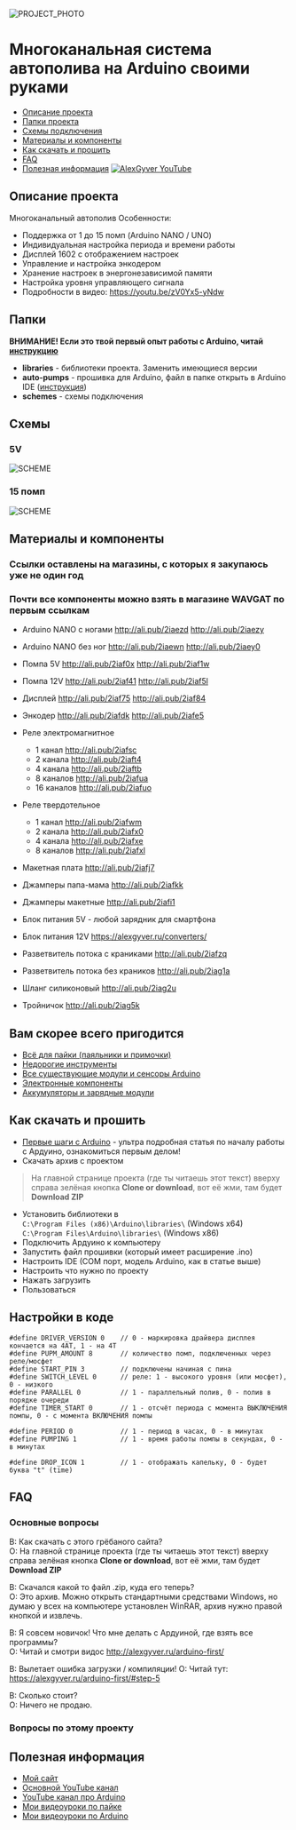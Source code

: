 ![PROJECT_PHOTO](https://github.com/AlexGyver/Auto-Pumps/blob/master/proj_img.jpg)
# Многоканальная система автополива на Arduino своими руками
* [Описание проекта](#chapter-0)
* [Папки проекта](#chapter-1)
* [Схемы подключения](#chapter-2)
* [Материалы и компоненты](#chapter-3)
* [Как скачать и прошить](#chapter-4)
* [FAQ](#chapter-5)
* [Полезная информация](#chapter-6)
[![AlexGyver YouTube](http://alexgyver.ru/git_banner.jpg)](https://www.youtube.com/channel/UCgtAOyEQdAyjvm9ATCi_Aig?sub_confirmation=1)

<a id="chapter-0"></a>
## Описание проекта
Многоканальный автополив
Особенности:
- Поддержка от 1 до 15 помп (Arduino NANO / UNO)
- Индивидуальная настройка периода и времени работы
- Дисплей 1602 с отображением настроек
- Управление и настройка энкодером
- Хранение настроек в энергонезависимой памяти
- Настройка уровня управляющего сигнала
- Подробности в видео: https://youtu.be/zV0Yx5-yNdw

<a id="chapter-1"></a>
## Папки
**ВНИМАНИЕ! Если это твой первый опыт работы с Arduino, читай [инструкцию](#chapter-4)**
- **libraries** - библиотеки проекта. Заменить имеющиеся версии
- **auto-pumps** - прошивка для Arduino, файл в папке открыть в Arduino IDE ([инструкция](#chapter-4))
- **schemes** - схемы подключения

<a id="chapter-2"></a>
## Схемы
### 5V
![SCHEME](https://github.com/AlexGyver/Auto-Pumps/blob/master/schemes/%D0%B2%D0%B5%D1%80%D1%81%D0%B8%D1%8F%202%2B/14.jpg)
### 15 помп
![SCHEME](https://github.com/AlexGyver/Auto-Pumps/blob/master/schemes/%D0%B2%D0%B5%D1%80%D1%81%D0%B8%D1%8F%202%2B/12V.jpg)

<a id="chapter-3"></a>
## Материалы и компоненты
### Ссылки оставлены на магазины, с которых я закупаюсь уже не один год
### Почти все компоненты можно взять в магазине WAVGAT по первым ссылкам
* Arduino NANO с ногами http://ali.pub/2iaezd http://ali.pub/2iaezy
* Arduino NANO без ног http://ali.pub/2iaewn http://ali.pub/2iaey0
* Помпа 5V  http://ali.pub/2iaf0x  http://ali.pub/2iaf1w
* Помпа 12V http://ali.pub/2iaf41  http://ali.pub/2iaf5l
* Дисплей http://ali.pub/2iaf75  http://ali.pub/2iaf84
* Энкодер http://ali.pub/2iafdk  http://ali.pub/2iafe5
* Реле электромагнитное
  * 1 канал http://ali.pub/2iafsc
  * 2 канала http://ali.pub/2iaft4
  * 4 канала http://ali.pub/2iaftb
  * 8 каналов http://ali.pub/2iafua
  * 16 каналов http://ali.pub/2iafuo
* Реле твердотельное
  * 1 канал http://ali.pub/2iafwm
  * 2 канала http://ali.pub/2iafx0
  * 4 канала http://ali.pub/2iafxe
  * 8 каналов http://ali.pub/2iafxl
* Макетная плата http://ali.pub/2iafj7
* Джамперы папа-мама http://ali.pub/2iafkk
* Джамперы макетные http://ali.pub/2iafi1
* Блок питания 5V - любой зарядник для смартфона
* Блок питания 12V https://alexgyver.ru/converters/

* Разветвитель потока с краниками http://ali.pub/2iafzq
* Разветвитель потока без краников http://ali.pub/2iag1a
* Шланг силиконовый http://ali.pub/2iag2u
* Тройничок http://ali.pub/2iag5k

## Вам скорее всего пригодится
* [Всё для пайки (паяльники и примочки)](http://alexgyver.ru/all-for-soldering/)
* [Недорогие инструменты](http://alexgyver.ru/my_instruments/)
* [Все существующие модули и сенсоры Arduino](http://alexgyver.ru/arduino_shop/)
* [Электронные компоненты](http://alexgyver.ru/electronics/)
* [Аккумуляторы и зарядные модули](http://alexgyver.ru/18650/)

<a id="chapter-4"></a>
## Как скачать и прошить
* [Первые шаги с Arduino](http://alexgyver.ru/arduino-first/) - ультра подробная статья по началу работы с Ардуино, ознакомиться первым делом!
* Скачать архив с проектом
> На главной странице проекта (где ты читаешь этот текст) вверху справа зелёная кнопка **Clone or download**, вот её жми, там будет **Download ZIP**
* Установить библиотеки в  
`C:\Program Files (x86)\Arduino\libraries\` (Windows x64)  
`C:\Program Files\Arduino\libraries\` (Windows x86)
* Подключить Ардуино к компьютеру
* Запустить файл прошивки (который имеет расширение .ino)
* Настроить IDE (COM порт, модель Arduino, как в статье выше)
* Настроить что нужно по проекту
* Нажать загрузить
* Пользоваться  

## Настройки в коде
    #define DRIVER_VERSION 0    // 0 - маркировка драйвера дисплея кончается на 4АТ, 1 - на 4Т
    #define PUPM_AMOUNT 8       // количество помп, подключенных через реле/мосфет
    #define START_PIN 3         // подключены начиная с пина
    #define SWITCH_LEVEL 0      // реле: 1 - высокого уровня (или мосфет), 0 - низкого
    #define PARALLEL 0          // 1 - параллельный полив, 0 - полив в порядке очереди
    #define TIMER_START 0       // 1 - отсчёт периода с момента ВЫКЛЮЧЕНИЯ помпы, 0 - с момента ВКЛЮЧЕНИЯ помпы
    
    #define PERIOD 0            // 1 - период в часах, 0 - в минутах
    #define PUMPING 1           // 1 - время работы помпы в секундах, 0 - в минутах
    
    #define DROP_ICON 1         // 1 - отображать капельку, 0 - будет буква "t" (time)
    
<a id="chapter-5"></a>
## FAQ
### Основные вопросы
В: Как скачать с этого грёбаного сайта?  
О: На главной странице проекта (где ты читаешь этот текст) вверху справа зелёная кнопка **Clone or download**, вот её жми, там будет **Download ZIP**

В: Скачался какой то файл .zip, куда его теперь?  
О: Это архив. Можно открыть стандартными средствами Windows, но думаю у всех на компьютере установлен WinRAR, архив нужно правой кнопкой и извлечь.

В: Я совсем новичок! Что мне делать с Ардуиной, где взять все программы?  
О: Читай и смотри видос http://alexgyver.ru/arduino-first/

В: Вылетает ошибка загрузки / компиляции!
О: Читай тут: https://alexgyver.ru/arduino-first/#step-5

В: Сколько стоит?  
О: Ничего не продаю.

### Вопросы по этому проекту

<a id="chapter-6"></a>
## Полезная информация
* [Мой сайт](http://alexgyver.ru/)
* [Основной YouTube канал](https://www.youtube.com/channel/UCgtAOyEQdAyjvm9ATCi_Aig?sub_confirmation=1)
* [YouTube канал про Arduino](https://www.youtube.com/channel/UC4axiS76D784-ofoTdo5zOA?sub_confirmation=1)
* [Мои видеоуроки по пайке](https://www.youtube.com/playlist?list=PLOT_HeyBraBuMIwfSYu7kCKXxQGsUKcqR)
* [Мои видеоуроки по Arduino](http://alexgyver.ru/arduino_lessons/)